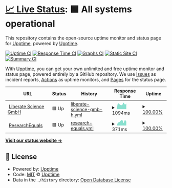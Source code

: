 # [📈 Live Status](https://up.researchequals.com): <!--live status--> **🟩 All systems operational**

This repository contains the open-source uptime monitor and status page for [Upptime](https://upptime.js.org), powered by [Upptime](https://github.com/upptime/upptime).

[![Uptime CI](https://github.com/libscie/uptime/workflows/Uptime%20CI/badge.svg)](https://github.com/libscie/uptime/actions?query=workflow%3A%22Uptime+CI%22)
[![Response Time CI](https://github.com/libscie/uptime/workflows/Response%20Time%20CI/badge.svg)](https://github.com/libscie/uptime/actions?query=workflow%3A%22Response+Time+CI%22)
[![Graphs CI](https://github.com/libscie/uptime/workflows/Graphs%20CI/badge.svg)](https://github.com/libscie/uptime/actions?query=workflow%3A%22Graphs+CI%22)
[![Static Site CI](https://github.com/libscie/uptime/workflows/Static%20Site%20CI/badge.svg)](https://github.com/libscie/uptime/actions?query=workflow%3A%22Static+Site+CI%22)
[![Summary CI](https://github.com/libscie/uptime/workflows/Summary%20CI/badge.svg)](https://github.com/libscie/uptime/actions?query=workflow%3A%22Summary+CI%22)

With [Upptime](https://upptime.js.org), you can get your own unlimited and free uptime monitor and status page, powered entirely by a GitHub repository. We use [Issues](https://github.com/upptime/upptime/issues) as incident reports, [Actions](https://github.com/libscie/uptime/actions) as uptime monitors, and [Pages](https://up.researchequals.com) for the status page.

<!--start: status pages-->
<!-- This summary is generated by Upptime (https://github.com/upptime/upptime) -->
<!-- Do not edit this manually, your changes will be overwritten -->
<!-- prettier-ignore -->
| URL | Status | History | Response Time | Uptime |
| --- | ------ | ------- | ------------- | ------ |
| <img alt="" src="https://icons.duckduckgo.com/ip3/libscie.org.ico" height="13"> [Liberate Science GmbH](https://libscie.org) | 🟩 Up | [liberate-science-gmb-h.yml](https://github.com/libscie/uptime/commits/HEAD/history/liberate-science-gmb-h.yml) | <details><summary><img alt="Response time graph" src="./graphs/liberate-science-gmb-h/response-time-week.png" height="20"> 1094ms</summary><br><a href="https://up.researchequals.com/history/liberate-science-gmb-h"><img alt="Response time 1086" src="https://img.shields.io/endpoint?url=https%3A%2F%2Fraw.githubusercontent.com%2Flibscie%2Fuptime%2FHEAD%2Fapi%2Fliberate-science-gmb-h%2Fresponse-time.json"></a><br><a href="https://up.researchequals.com/history/liberate-science-gmb-h"><img alt="24-hour response time 1203" src="https://img.shields.io/endpoint?url=https%3A%2F%2Fraw.githubusercontent.com%2Flibscie%2Fuptime%2FHEAD%2Fapi%2Fliberate-science-gmb-h%2Fresponse-time-day.json"></a><br><a href="https://up.researchequals.com/history/liberate-science-gmb-h"><img alt="7-day response time 1094" src="https://img.shields.io/endpoint?url=https%3A%2F%2Fraw.githubusercontent.com%2Flibscie%2Fuptime%2FHEAD%2Fapi%2Fliberate-science-gmb-h%2Fresponse-time-week.json"></a><br><a href="https://up.researchequals.com/history/liberate-science-gmb-h"><img alt="30-day response time 1086" src="https://img.shields.io/endpoint?url=https%3A%2F%2Fraw.githubusercontent.com%2Flibscie%2Fuptime%2FHEAD%2Fapi%2Fliberate-science-gmb-h%2Fresponse-time-month.json"></a><br><a href="https://up.researchequals.com/history/liberate-science-gmb-h"><img alt="1-year response time 1086" src="https://img.shields.io/endpoint?url=https%3A%2F%2Fraw.githubusercontent.com%2Flibscie%2Fuptime%2FHEAD%2Fapi%2Fliberate-science-gmb-h%2Fresponse-time-year.json"></a></details> | <details><summary><a href="https://up.researchequals.com/history/liberate-science-gmb-h">100.00%</a></summary><a href="https://up.researchequals.com/history/liberate-science-gmb-h"><img alt="All-time uptime 100.00%" src="https://img.shields.io/endpoint?url=https%3A%2F%2Fraw.githubusercontent.com%2Flibscie%2Fuptime%2FHEAD%2Fapi%2Fliberate-science-gmb-h%2Fuptime.json"></a><br><a href="https://up.researchequals.com/history/liberate-science-gmb-h"><img alt="24-hour uptime 100.00%" src="https://img.shields.io/endpoint?url=https%3A%2F%2Fraw.githubusercontent.com%2Flibscie%2Fuptime%2FHEAD%2Fapi%2Fliberate-science-gmb-h%2Fuptime-day.json"></a><br><a href="https://up.researchequals.com/history/liberate-science-gmb-h"><img alt="7-day uptime 100.00%" src="https://img.shields.io/endpoint?url=https%3A%2F%2Fraw.githubusercontent.com%2Flibscie%2Fuptime%2FHEAD%2Fapi%2Fliberate-science-gmb-h%2Fuptime-week.json"></a><br><a href="https://up.researchequals.com/history/liberate-science-gmb-h"><img alt="30-day uptime 100.00%" src="https://img.shields.io/endpoint?url=https%3A%2F%2Fraw.githubusercontent.com%2Flibscie%2Fuptime%2FHEAD%2Fapi%2Fliberate-science-gmb-h%2Fuptime-month.json"></a><br><a href="https://up.researchequals.com/history/liberate-science-gmb-h"><img alt="1-year uptime 100.00%" src="https://img.shields.io/endpoint?url=https%3A%2F%2Fraw.githubusercontent.com%2Flibscie%2Fuptime%2FHEAD%2Fapi%2Fliberate-science-gmb-h%2Fuptime-year.json"></a></details>
| <img alt="" src="https://icons.duckduckgo.com/ip3/www.researchequals.com.ico" height="13"> [ResearchEquals](https://www.researchequals.com) | 🟩 Up | [research-equals.yml](https://github.com/libscie/uptime/commits/HEAD/history/research-equals.yml) | <details><summary><img alt="Response time graph" src="./graphs/research-equals/response-time-week.png" height="20"> 371ms</summary><br><a href="https://up.researchequals.com/history/research-equals"><img alt="Response time 362" src="https://img.shields.io/endpoint?url=https%3A%2F%2Fraw.githubusercontent.com%2Flibscie%2Fuptime%2FHEAD%2Fapi%2Fresearch-equals%2Fresponse-time.json"></a><br><a href="https://up.researchequals.com/history/research-equals"><img alt="24-hour response time 351" src="https://img.shields.io/endpoint?url=https%3A%2F%2Fraw.githubusercontent.com%2Flibscie%2Fuptime%2FHEAD%2Fapi%2Fresearch-equals%2Fresponse-time-day.json"></a><br><a href="https://up.researchequals.com/history/research-equals"><img alt="7-day response time 371" src="https://img.shields.io/endpoint?url=https%3A%2F%2Fraw.githubusercontent.com%2Flibscie%2Fuptime%2FHEAD%2Fapi%2Fresearch-equals%2Fresponse-time-week.json"></a><br><a href="https://up.researchequals.com/history/research-equals"><img alt="30-day response time 362" src="https://img.shields.io/endpoint?url=https%3A%2F%2Fraw.githubusercontent.com%2Flibscie%2Fuptime%2FHEAD%2Fapi%2Fresearch-equals%2Fresponse-time-month.json"></a><br><a href="https://up.researchequals.com/history/research-equals"><img alt="1-year response time 362" src="https://img.shields.io/endpoint?url=https%3A%2F%2Fraw.githubusercontent.com%2Flibscie%2Fuptime%2FHEAD%2Fapi%2Fresearch-equals%2Fresponse-time-year.json"></a></details> | <details><summary><a href="https://up.researchequals.com/history/research-equals">100.00%</a></summary><a href="https://up.researchequals.com/history/research-equals"><img alt="All-time uptime 100.00%" src="https://img.shields.io/endpoint?url=https%3A%2F%2Fraw.githubusercontent.com%2Flibscie%2Fuptime%2FHEAD%2Fapi%2Fresearch-equals%2Fuptime.json"></a><br><a href="https://up.researchequals.com/history/research-equals"><img alt="24-hour uptime 100.00%" src="https://img.shields.io/endpoint?url=https%3A%2F%2Fraw.githubusercontent.com%2Flibscie%2Fuptime%2FHEAD%2Fapi%2Fresearch-equals%2Fuptime-day.json"></a><br><a href="https://up.researchequals.com/history/research-equals"><img alt="7-day uptime 100.00%" src="https://img.shields.io/endpoint?url=https%3A%2F%2Fraw.githubusercontent.com%2Flibscie%2Fuptime%2FHEAD%2Fapi%2Fresearch-equals%2Fuptime-week.json"></a><br><a href="https://up.researchequals.com/history/research-equals"><img alt="30-day uptime 100.00%" src="https://img.shields.io/endpoint?url=https%3A%2F%2Fraw.githubusercontent.com%2Flibscie%2Fuptime%2FHEAD%2Fapi%2Fresearch-equals%2Fuptime-month.json"></a><br><a href="https://up.researchequals.com/history/research-equals"><img alt="1-year uptime 100.00%" src="https://img.shields.io/endpoint?url=https%3A%2F%2Fraw.githubusercontent.com%2Flibscie%2Fuptime%2FHEAD%2Fapi%2Fresearch-equals%2Fuptime-year.json"></a></details>

<!--end: status pages-->

[**Visit our status website →**](https://up.researchequals.com)

## 📄 License

- Powered by: [Upptime](https://github.com/upptime/upptime)
- Code: [MIT](./LICENSE) © [Upptime](https://upptime.js.org)
- Data in the `./history` directory: [Open Database License](https://opendatacommons.org/licenses/odbl/1-0/)
